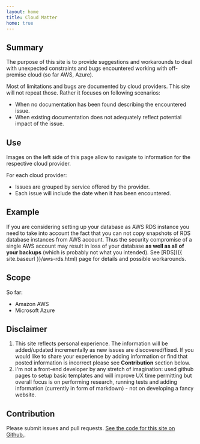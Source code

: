 ```yaml
---
layout: home
title: Cloud Matter
home: true
---
```


## Summary
The purpose of this site is to provide suggestions and workarounds to deal with unexpected constraints and bugs encountered working with off-premise cloud (so far AWS, Azure). 

Most of limitations and bugs are documented by cloud providers. This site will not repeat those. Rather it focuses on following scenarios: 

* When no documentation has been found describing the encountered issue. 
* When existing documentation does not adequately reflect potential impact of the issue.

## Use
Images on the left side of this page allow to navigate to information for the respective cloud provider.

For each cloud provider:

* Issues are grouped by service offered by the provider.
* Each issue will include the date when it has been encountered.

## Example
If you are considering setting up your database as AWS RDS instance you need to take into account the fact that you can not copy snapshots of RDS database instances from AWS account. Thus the security compromise of a single AWS account may  result in loss of your database **as well as all of your backups** (which is probably not what you intended). See [RDS]({{ site.baseurl }}/aws-rds.html) page for details and possible workarounds.

## Scope
So far: 

* Amazon AWS
* Microsoft Azure

## Disclaimer
1. This site reflects personal experience. The information will be added/updated incrementally as new issues are discovered/fixed. If you would like to share your experience by adding information or find that posted information is incorrect please see **Contribution** section below.
2. I'm not a front-end developer by any stretch of imagination: used github pages to setup basic templates and will improve UX time permitting but overall focus is on performing research, running tests and adding information (currently in form of markdown) - not on developing a fancy website. 

## Contribution
Please submit issues and pull requests. [See the code for this site on Github.](https://github.com/romicgd/cloudmatter).

